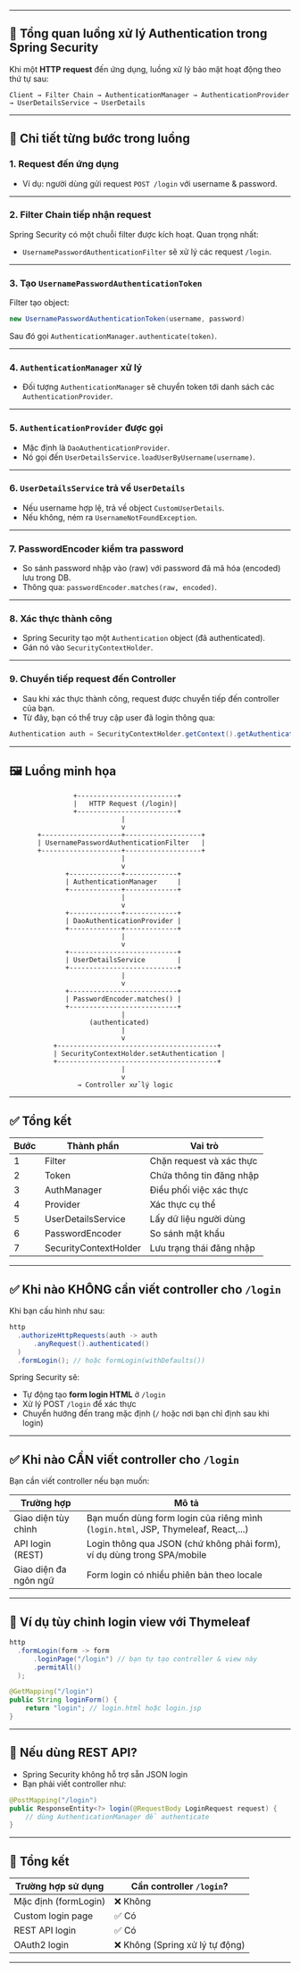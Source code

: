 
---

## 🧭 Tổng quan luồng xử lý Authentication trong Spring Security

Khi một **HTTP request** đến ứng dụng, luồng xử lý bảo mật hoạt động theo thứ tự sau:

```
Client → Filter Chain → AuthenticationManager → AuthenticationProvider → UserDetailsService → UserDetails
```

---

## 🧱 Chi tiết từng bước trong luồng

### 1. **Request đến ứng dụng**

* Ví dụ: người dùng gửi request `POST /login` với username & password.

---

### 2. **Filter Chain tiếp nhận request**

Spring Security có một chuỗi filter được kích hoạt. Quan trọng nhất:

* `UsernamePasswordAuthenticationFilter` sẽ xử lý các request `/login`.

---

### 3. **Tạo `UsernamePasswordAuthenticationToken`**

Filter tạo object:

```java
new UsernamePasswordAuthenticationToken(username, password)
```

Sau đó gọi `AuthenticationManager.authenticate(token)`.

---

### 4. **`AuthenticationManager` xử lý**

* Đối tượng `AuthenticationManager` sẽ chuyển token tới danh sách các `AuthenticationProvider`.

---

### 5. **`AuthenticationProvider` được gọi**

* Mặc định là `DaoAuthenticationProvider`.
* Nó gọi đến `UserDetailsService.loadUserByUsername(username)`.

---

### 6. **`UserDetailsService` trả về `UserDetails`**

* Nếu username hợp lệ, trả về object `CustomUserDetails`.
* Nếu không, ném ra `UsernameNotFoundException`.

---

### 7. **PasswordEncoder kiểm tra password**

* So sánh password nhập vào (raw) với password đã mã hóa (encoded) lưu trong DB.
* Thông qua: `passwordEncoder.matches(raw, encoded)`.

---

### 8. **Xác thực thành công**

* Spring Security tạo một `Authentication` object (đã authenticated).
* Gán nó vào `SecurityContextHolder`.

---

### 9. **Chuyển tiếp request đến Controller**

* Sau khi xác thực thành công, request được chuyển tiếp đến controller của bạn.
* Từ đây, bạn có thể truy cập user đã login thông qua:

```java
Authentication auth = SecurityContextHolder.getContext().getAuthentication();
```

---

## 🖼️ Luồng minh họa

```
                +-------------------------+
                |   HTTP Request (/login)|
                +-------------------------+
                            |
                            v
       +--------------------+-------------------+
       | UsernamePasswordAuthenticationFilter   |
       +--------------------+-------------------+
                            |
                            v
              +-------------+-------------+
              | AuthenticationManager     |
              +-------------+-------------+
                            |
                            v
              +-------------+-------------+
              | DaoAuthenticationProvider |
              +-------------+-------------+
                            |
                            v
              +---------------------------+
              | UserDetailsService        |
              +---------------------------+
                            |
                            v
              +---------------------------+
              | PasswordEncoder.matches() |
              +---------------------------+
                            |
                    (authenticated)
                            |
                            v
           +----------------------------------------+
           | SecurityContextHolder.setAuthentication |
           +----------------------------------------+
                            |
                            v
                 → Controller xử lý logic

```

---

## ✅ Tổng kết

| Bước | Thành phần            | Vai trò                  |
| ---- | --------------------- | ------------------------ |
| 1    | Filter                | Chặn request và xác thực |
| 2    | Token                 | Chứa thông tin đăng nhập |
| 3    | AuthManager           | Điều phối việc xác thực  |
| 4    | Provider              | Xác thực cụ thể          |
| 5    | UserDetailsService    | Lấy dữ liệu người dùng   |
| 6    | PasswordEncoder       | So sánh mật khẩu         |
| 7    | SecurityContextHolder | Lưu trạng thái đăng nhập |


---

## ✅ Khi nào **KHÔNG cần** viết controller cho `/login`

Khi bạn cấu hình như sau:

```java
http
  .authorizeHttpRequests(auth -> auth
      .anyRequest().authenticated()
  )
  .formLogin(); // hoặc formLogin(withDefaults())
```

Spring Security sẽ:

* Tự động tạo **form login HTML** ở `/login`
* Xử lý POST `/login` để xác thực
* Chuyển hướng đến trang mặc định (`/` hoặc nơi bạn chỉ định sau khi login)

---

## ✅ Khi nào **CẦN** viết controller cho `/login`

Bạn cần viết controller nếu bạn muốn:

| Trường hợp            | Mô tả                                                                             |
| --------------------- | --------------------------------------------------------------------------------- |
| Giao diện tùy chỉnh   | Bạn muốn dùng form login của riêng mình (`login.html`, JSP, Thymeleaf, React,...) |
| API login (REST)      | Login thông qua JSON (chứ không phải form), ví dụ dùng trong SPA/mobile           |
| Giao diện đa ngôn ngữ | Form login có nhiều phiên bản theo locale                                         |

---

## 🧪 Ví dụ tùy chỉnh login view với Thymeleaf

```java
http
  .formLogin(form -> form
      .loginPage("/login") // bạn tự tạo controller & view này
      .permitAll()
  );
```

```java
@GetMapping("/login")
public String loginForm() {
    return "login"; // login.html hoặc login.jsp
}
```

---

## 🚀 Nếu dùng REST API?

* Spring Security không hỗ trợ sẵn JSON login
* Bạn phải viết controller như:

```java
@PostMapping("/login")
public ResponseEntity<?> login(@RequestBody LoginRequest request) {
    // dùng AuthenticationManager để authenticate
}
```

---

## 📝 Tổng kết

| Trường hợp sử dụng   | Cần controller `/login`?       |
| -------------------- | ------------------------------ |
| Mặc định (formLogin) | ❌ Không                        |
| Custom login page    | ✅ Có                           |
| REST API login       | ✅ Có                           |
| OAuth2 login         | ❌ Không (Spring xử lý tự động) |

---
